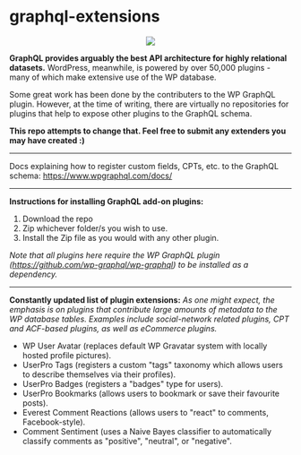 # graphql-extensions

<div align="center"><img src="https://s3.amazonaws.com/codelize/GraphPress.png" /></div></center>

<strong>GraphQL provides arguably the best API architecture for highly relational datasets.</strong> WordPress, meanwhile, is powered by over 50,000 plugins - many of which make extensive use of the WP database.

Some great work has been done by the contributers to the WP GraphQL plugin. However, at the time of writing, there are virtually no repositories for plugins that help to expose other plugins to the GraphQL schema.

<strong>This repo attempts to change that. Feel free to submit any extenders you may have created :)</strong>

<hr>

Docs explaining how to register custom fields, CPTs, etc. to the GraphQL schema:
https://www.wpgraphql.com/docs/

<hr>

<strong>Instructions for installing GraphQL add-on plugins:</strong>

1. Download the repo
2. Zip whichever folder/s you wish to use.
3. Install the Zip file as you would with any other plugin.

<em>Note that all plugins here require the WP GraphQL plugin (https://github.com/wp-graphql/wp-graphql) to be installed as a dependency.</em>

<hr>
<strong>Constantly updated list of plugin extensions:</strong>
<em>As one might expect, the emphasis is on plugins that contribute large amounts of metadata to the WP database tables. Examples include social-network related plugins, CPT and ACF-based plugins, as well as eCommerce plugins.</em>

- WP User Avatar (replaces default WP Gravatar system with locally hosted profile pictures).
- UserPro Tags (registers a custom "tags" taxonomy which allows users to describe themselves via their profiles).
- UserPro Badges (registers a "badges" type for users).
- UserPro Bookmarks (allows users to bookmark or save their favourite posts).
- Everest Comment Reactions (allows users to "react" to comments, Facebook-style).
- Comment Sentiment (uses a Naive Bayes classifier to automatically classify comments as "positive", "neutral", or "negative".
